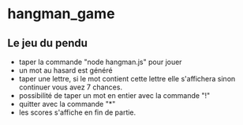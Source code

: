 # hangman_game
## Le jeu du pendu

* taper la commande "node hangman.js" pour jouer
* un mot au hasard est généré
* taper une lettre, si le mot contient cette lettre elle s'affichera sinon continuer vous avez 7 chances.
* possibilité de taper un mot en entier avec la commande "!"
* quitter avec la commande "*"
* les scores s'affiche en fin de partie.